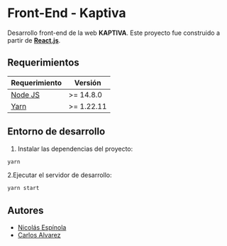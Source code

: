 # Front-End - Kaptiva

Desarrollo front-end de la web **KAPTIVA**.
Este proyecto fue construido a partir de **[React.js](https://github.com/facebook/create-react-app)**.

## Requerimientos

| Requerimiento                     | Versión    |
| --------------------------------- | ---------- |
| [Node JS](https://nodejs.org/es/) | >= 14.8.0  |
| [Yarn](https://yarnpkg.com/)      | >= 1.22.11 |

## Entorno de desarrollo

1. Instalar las dependencias del proyecto:

```cmd
yarn
```

2.Ejecutar el servidor de desarrollo:

```cmd
yarn start
```

## Autores

-   [Nicolás Espínola](https://gitlab.com/nicolasespinolaxcx)
-   [Carlos Alvarez](https://gitlab.com/chuchobaez)
